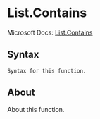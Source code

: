 # List.Contains

Microsoft Docs: [List.Contains](https://docs.microsoft.com/en-us/powerquery-m/list-contains)

## Syntax

```
Syntax for this function.
```

## About

About this function.

